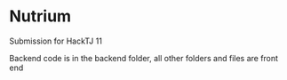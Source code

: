# Nutrium

Submission for HackTJ 11

Backend code is in the backend folder, all other folders and files are front end
